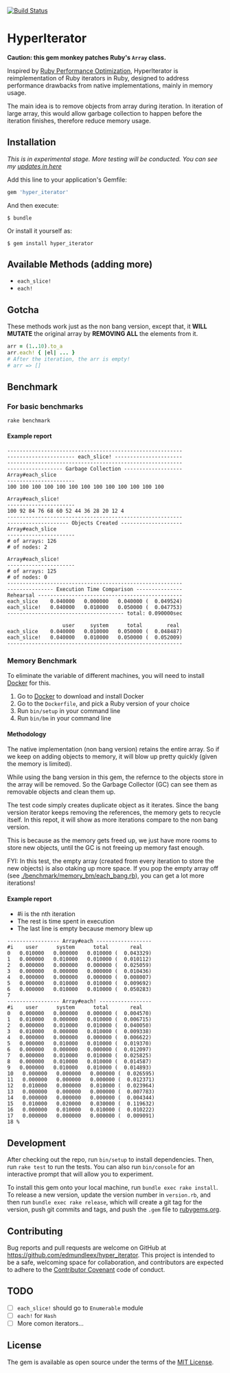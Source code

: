 [![Build Status](https://travis-ci.org/EdmundLeex/hyper_iterator.svg?branch=master)](https://travis-ci.org/EdmundLeex/hyper_iterator)

# HyperIterator

**Caution: this gem monkey patches Ruby's `Array` class.**

Inspired by [Ruby Performance Optimization](https://media.pragprog.com/titles/adrpo/iterators.pdf), 
HyperIterator is reimplementation of Ruby iterators in Ruby, designed to address performance 
drawbacks from native implementations, mainly in memory usage.

The main idea is to remove objects from array during iteration. In iteration of large array, 
this would allow garbage collection to happen before the iteration finishes, therefore reduce 
memory usage.

## Installation

*This is in experimental stage. More testing will be conducted.*
*You can see my [updates in here](UPDATE.md)*

Add this line to your application's Gemfile:

```ruby
gem 'hyper_iterator'
```

And then execute:

    $ bundle

Or install it yourself as:

    $ gem install hyper_iterator

## Available Methods (adding more)

- `each_slice!`
- `each!`

## Gotcha

These methods work just as the non bang version, except that, it **WILL MUTATE** the original array 
by **REMOVING ALL** the elements from it.

```ruby
arr = (1..10).to_a
arr.each! { |el| ... }
# After the iteration, the arr is empty!
# arr => []
```

## Benchmark

### For basic benchmarks
```
rake benchmark
```

#### Example report

```
---------------------------------------------------------
---------------------- each_slice! ----------------------
---------------------------------------------------------
------------------ Garbage Collection -------------------
Array#each_slice
----------------------
100 100 100 100 100 100 100 100 100 100 100 100 100

Array#each_slice!
----------------------
100 92 84 76 68 60 52 44 36 28 20 12 4
---------------------------------------------------------
-------------------- Objects Created --------------------
Array#each_slice
----------------------
# of arrays: 126
# of nodes: 2

Array#each_slice!
----------------------
# of arrays: 125
# of nodes: 0
---------------------------------------------------------
--------------- Execution Time Comparison ---------------
Rehearsal -----------------------------------------------
each_slice    0.040000   0.000000   0.040000 (  0.049524)
each_slice!   0.040000   0.010000   0.050000 (  0.047753)
-------------------------------------- total: 0.090000sec

                  user     system      total        real
each_slice    0.040000   0.010000   0.050000 (  0.048487)
each_slice!   0.040000   0.010000   0.050000 (  0.052009)
---------------------------------------------------------
```

### Memory Benchmark

To eliminate the variable of different machines, you will need to install [Docker](https://docs.docker.com/engine/installation/) 
for this.

1. Go to [Docker](https://docs.docker.com/engine/installation/) to download and install Docker
2. Go to the `Dockerfile`, and pick a Ruby version of your choice
3. Run `bin/setup` in your command line
4. Run `bin/bm` in your command line

#### Methodology

The native implementation (non bang version) retains the entire array. So if we keep on adding objects to 
memory, it will blow up pretty quickly (given the memory is limited).

While using the bang version in this gem, the refernce to the objects store in the array will be removed. 
So the Garbage Collector (GC) can see them as removable objects and clean them up.

The test code simply creates duplicate object as it iterates. Since the bang version iterator keeps removing 
the references, the memory gets to recycle itself. In this repot, it will show as more iterations compare 
to the non bang version.

This is because as the memory gets freed up, we just have more rooms to store new objects, until the GC is 
not freeing up memory fast enough.

FYI: In this test, the empty array (created from every iteration to store the new objects) is also otaking 
up more space. If you pop the empty array off (see [./benchmark/memory_bm/each_bang.rb](./benchmark/memory_bm/each_bang.rb)), 
you can get a lot more iterations!

#### Example report

- #i is the nth iteration
- The rest is time spent in execution
- The last line is empty because memory blew up

```
----------------- Array#each ------------------
#i    user      system      total       real
0   0.010000   0.000000   0.010000 (  0.043329)
1   0.000000   0.010000   0.010000 (  0.010112)
2   0.000000   0.000000   0.000000 (  0.025059)
3   0.000000   0.000000   0.000000 (  0.010436)
4   0.000000   0.000000   0.000000 (  0.008007)
5   0.000000   0.010000   0.010000 (  0.009692)
6   0.000000   0.010000   0.010000 (  0.050283)
7
----------------- Array#each! -----------------
#i    user      system      total       real
0   0.000000   0.000000   0.000000 (  0.004570)
1   0.010000   0.000000   0.010000 (  0.006715)
2   0.000000   0.010000   0.010000 (  0.040050)
3   0.010000   0.000000   0.010000 (  0.009338)
4   0.000000   0.000000   0.000000 (  0.006622)
5   0.000000   0.010000   0.010000 (  0.019370)
6   0.000000   0.000000   0.000000 (  0.012097)
7   0.000000   0.010000   0.010000 (  0.025825)
8   0.000000   0.010000   0.010000 (  0.014587)
9   0.000000   0.010000   0.010000 (  0.014893)
10   0.000000   0.000000   0.000000 (  0.026595)
11   0.000000   0.000000   0.000000 (  0.012371)
12   0.010000   0.000000   0.010000 (  0.023964)
13   0.000000   0.000000   0.000000 (  0.007783)
14   0.000000   0.000000   0.000000 (  0.004344)
15   0.010000   0.020000   0.030000 (  0.119632)
16   0.000000   0.010000   0.010000 (  0.010222)
17   0.000000   0.000000   0.000000 (  0.009091)
18 %
```

## Development

After checking out the repo, run `bin/setup` to install dependencies. Then, run `rake test` to run the tests. You can also run `bin/console` for an interactive prompt that will allow you to experiment.

To install this gem onto your local machine, run `bundle exec rake install`. To release a new version, update the version number in `version.rb`, and then run `bundle exec rake release`, which will create a git tag for the version, push git commits and tags, and push the `.gem` file to [rubygems.org](https://rubygems.org).

## Contributing

Bug reports and pull requests are welcome on GitHub at https://github.com/edmundleex/hyper_iterator. This project is intended to be a safe, welcoming space for collaboration, and contributors are expected to adhere to the [Contributor Covenant](http://contributor-covenant.org) code of conduct.

## TODO

- [ ] `each_slice!` should go to `Enumerable` module
- [ ] `each!` for `Hash`
- [ ] More comon iterators...

## License

The gem is available as open source under the terms of the [MIT License](http://opensource.org/licenses/MIT).

